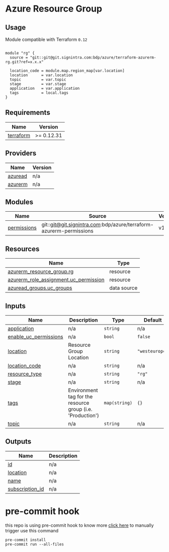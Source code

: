# Azure Resource Group

## Usage
Module compatible with Terraform `0.12`
```hcl

module "rg" {
  source = "git::git@git.signintra.com:bdp/azure/terraform-azurerm-rg.git?ref=x.x.x"

  location_code = module.map.region_map[var.location]
  location      = var.location
  topic         = var.topic
  stage         = var.stage
  application   = var.application
  tags          = local.tags
}

```


<!-- BEGINNING OF PRE-COMMIT-TERRAFORM DOCS HOOK -->
## Requirements

| Name | Version |
|------|---------|
| <a name="requirement_terraform"></a> [terraform](#requirement\_terraform) | >= 0.12.31 |

## Providers

| Name | Version |
|------|---------|
| <a name="provider_azuread"></a> [azuread](#provider\_azuread) | n/a |
| <a name="provider_azurerm"></a> [azurerm](#provider\_azurerm) | n/a |

## Modules

| Name | Source | Version |
|------|--------|---------|
| <a name="module_permissions"></a> [permissions](#module\_permissions) | git::git@git.signintra.com:bdp/azure/terraform-azurerm-permissions | v1.1.0 |

## Resources

| Name | Type |
|------|------|
| [azurerm_resource_group.rg](https://registry.terraform.io/providers/hashicorp/azurerm/latest/docs/resources/resource_group) | resource |
| [azurerm_role_assignment.uc_permission](https://registry.terraform.io/providers/hashicorp/azurerm/latest/docs/resources/role_assignment) | resource |
| [azuread_groups.uc_groups](https://registry.terraform.io/providers/hashicorp/azuread/latest/docs/data-sources/groups) | data source |

## Inputs

| Name | Description | Type | Default | Required |
|------|-------------|------|---------|:--------:|
| <a name="input_application"></a> [application](#input\_application) | n/a | `string` | n/a | yes |
| <a name="input_enable_uc_permissions"></a> [enable\_uc\_permissions](#input\_enable\_uc\_permissions) | n/a | `bool` | `false` | no |
| <a name="input_location"></a> [location](#input\_location) | Resource Group Location | `string` | `"westeurope"` | no |
| <a name="input_location_code"></a> [location\_code](#input\_location\_code) | n/a | `string` | n/a | yes |
| <a name="input_resource_type"></a> [resource\_type](#input\_resource\_type) | n/a | `string` | `"rg"` | no |
| <a name="input_stage"></a> [stage](#input\_stage) | n/a | `string` | n/a | yes |
| <a name="input_tags"></a> [tags](#input\_tags) | Environment tag for the resource group (i.e. 'Production') | `map(string)` | `{}` | no |
| <a name="input_topic"></a> [topic](#input\_topic) | n/a | `string` | n/a | yes |

## Outputs

| Name | Description |
|------|-------------|
| <a name="output_id"></a> [id](#output\_id) | n/a |
| <a name="output_location"></a> [location](#output\_location) | n/a |
| <a name="output_name"></a> [name](#output\_name) | n/a |
| <a name="output_subscription_id"></a> [subscription\_id](#output\_subscription\_id) | n/a |
<!-- END OF PRE-COMMIT-TERRAFORM DOCS HOOK -->


# pre-commit hook

this repo is using pre-commit hook to know more [click here](https://github.com/antonbabenko/pre-commit-terraform)
to manually trigger use this command

```
pre-commit install
pre-commit run --all-files
```
